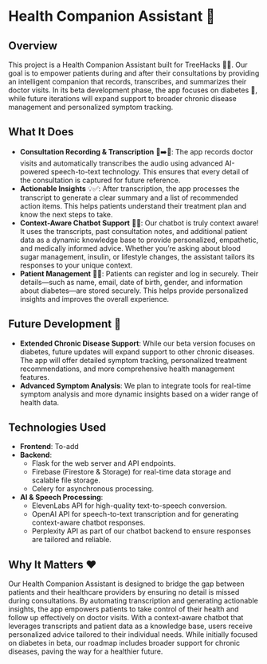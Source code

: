 # Health Companion Assistant 🤝
## Overview
This project is a Health Companion Assistant built for TreeHacks 🌳💡. Our goal is to empower patients during and after their consultations by providing an intelligent companion that records, transcribes, and summarizes their doctor visits. In its beta development phase, the app focuses on diabetes 🍬, while future iterations will expand support to broader chronic disease management and personalized symptom tracking.

## What It Does
- **Consultation Recording & Transcription** 🎤➡️📝: The app records doctor visits and automatically transcribes the audio using advanced AI-powered speech-to-text technology. This ensures that every detail of the consultation is captured for future reference.
- **Actionable Insights** 💡✅: After transcription, the app processes the transcript to generate a clear summary and a list of recommended action items. This helps patients understand their treatment plan and know the next steps to take.
- **Context-Aware Chatbot Support** 🤖💬: Our chatbot is truly context aware! It uses the transcripts, past consultation notes, and additional patient data as a dynamic knowledge base to provide personalized, empathetic, and medically informed advice. Whether you’re asking about blood sugar management, insulin, or lifestyle changes, the assistant tailors its responses to your unique context.
- **Patient Management** 🔐👤: Patients can register and log in securely. Their details—such as name, email, date of birth, gender, and information about diabetes—are stored securely. This helps provide personalized insights and improves the overall experience.

## Future Development 🚀
- **Extended Chronic Disease Support**: While our beta version focuses on diabetes, future updates will expand support to other chronic diseases. The app will offer detailed symptom tracking, personalized treatment recommendations, and more comprehensive health management features.
- **Advanced Symptom Analysis**: We plan to integrate tools for real-time symptom analysis and more dynamic insights based on a wider range of health data.

## Technologies Used
- **Frontend**: To-add
- **Backend**:
    - Flask for the web server and API endpoints.
    - Firebase (Firestore & Storage) for real-time data storage and scalable file storage.
    - Celery for asynchronous processing.
- **AI & Speech Processing**:
    - ElevenLabs API for high-quality text-to-speech conversion.
    - OpenAI API for speech-to-text transcription and for generating context-aware chatbot responses.
    - Perplexity API as part of our chatbot backend to ensure responses are tailored and reliable.

## Why It Matters ❤️
Our Health Companion Assistant is designed to bridge the gap between patients and their healthcare providers by ensuring no detail is missed during consultations. By automating transcription and generating actionable insights, the app empowers patients to take control of their health and follow up effectively on doctor visits. With a context-aware chatbot that leverages transcripts and patient data as a knowledge base, users receive personalized advice tailored to their individual needs. While initially focused on diabetes in beta, our roadmap includes broader support for chronic diseases, paving the way for a healthier future.
